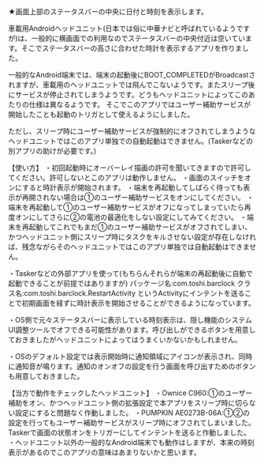 ★画面上部のステータスバーの中央に日付と時刻を表示します。

車載用Androidヘッドユニット(日本では俗に中華ナビと呼ばれているようですが)は、一般的に横画面での利用なのでステータスバーの中央付近は空いています。そこでステータスバーの高さに合わせた時計を表示するアプリを作りました。

一般的なAndroid端末では、端末の起動後にBOOT_COMPLETEDがBroadcastされますが、車載用のヘッドユニットでは飛んでこないようです。またスリープ後にサービスが停止されてしまうようです。どうもヘッドユニットによってこのあたりの仕様は異なるようです。
そこでこのアプリではユーザー補助サービスが開始したことも起動のトリガとして使えるようにしました。

ただし、スリープ時にユーザー補助サービスが強制的にオフされてしまうようなヘッドユニットではこのアプリ単独での自動起動はできません。(Taskerなどの別アプリの助けが必要です。)

【使い方】
・初回起動時にオーバーレイ描画の許可を聞いてきますので許可してください。許可しないとこのアプリは動作しません。
・画面のスイッチをオンにすると時計表示が開始されます。
・端末を再起動してしばらく待っても表示が再開されない場合は①のユーザー補助サービスをオンにしてください。
・端末を再起動して①のユーザー補助サービスがオフになってしまっていたら再度オンにしてさらに②の電池の最適化をしない設定にしてみてください。
・端末を再起動してこれでもまだ①のユーザー補助サービスがオフされてしまい、かつヘッドユニット側にスリープ時にタスクをキルさせない設定が存在しなければ、残念ながらそのヘッドユニットではこのアプリ単独では自動起動はできません。

・Taskerなどの外部アプリを使って(もちらんそれらが端末の再起動後に自動で起動できることが前提ではありますが)
パッケージ名:com.toshi.barclock
クラス名:com.toshi.barclock.RestartActivity
というActivityにインテントを送ることで初期画面を経ずに時計表示を開始させることができるようになっています。

・OS側で元々ステータスバーに表示している時刻表示は、隠し機能のシステムUI調整ツールでオフできる可能性があります。呼び出しができるボタンを用意しておきましたがヘッドユニットによってはうまくいかないかもしれません。

・OSのデフォルト設定では表示開始時に通知領域にアイコンが表示され、同時に通知音が鳴ります。通知のオンオフの設定を行う画面を呼び出すためのボタンも用意しておきました。

【当方で動作をチェックしたヘッドユニット】
・Ownice C960:①のユーザー補助をオン、かつヘッドユニット側の拡張設定で本アプリをスリープ時に切らない設定にすると問題なく作動しました。
・PUMPKIN AE0273B-06A:①②の設定を行ってもユーザー補助サービスがスリープ時にオフされてしまいました。Taskerで画面の状態オンをトリガーにしてインテントを送ると作動しました。
・ヘッドユニット以外の一般的なAndroid端末でも動作はしますが、本来の時刻表示があるのでこのアプリの意味はあまりないかと思います。
